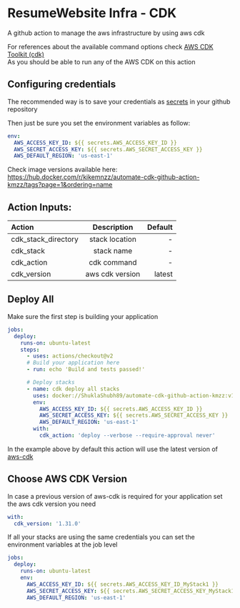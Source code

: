 # ResumeWebsite Infra - CDK
A github action to manage the aws infrastructure by using aws cdk

For references about the available command options check [AWS CDK Toolkit (cdk)](https://docs.aws.amazon.com/cdk/latest/guide/tools.html)   
As you should be able to run any of the AWS CDK on this action
## Configuring credentials
The recommended way is to save your credentials as [secrets](https://help.github.com/en/actions/configuring-and-managing-workflows/creating-and-storing-encrypted-secrets) in your github repository  

Then just be sure you set the environment variables as follow:

```yaml
env:
  AWS_ACCESS_KEY_ID: ${{ secrets.AWS_ACCESS_KEY_ID }}
  AWS_SECRET_ACCESS_KEY: ${{ secrets.AWS_SECRET_ACCESS_KEY }}
  AWS_DEFAULT_REGION: 'us-east-1'
```
Check image versions available here: https://hub.docker.com/r/kikemnzz/automate-cdk-github-action-kmzz/tags?page=1&ordering=name
## Action Inputs:

| Action      | Description | Default     |
| :---        |    :----:   |          ---: |
| cdk_stack_directory      | stack location |   - |
| cdk_stack      | stack name |   - |
| cdk_action      | cdk command | -|
| cdk_version      | aws cdk version |   latest |


## Deploy All
Make sure the first step is building your application
```yaml
jobs:
  deploy:
    runs-on: ubuntu-latest
    steps:
      - uses: actions/checkout@v2      
      # Build your application here
      - run: echo 'Build and tests passed!'

      # Deploy stacks
      - name: cdk deploy all stacks
        uses: docker://ShuklaShubh89/automate-cdk-github-action-kmzz:v1.0.0
        env:
          AWS_ACCESS_KEY_ID: ${{ secrets.AWS_ACCESS_KEY_ID }}
          AWS_SECRET_ACCESS_KEY: ${{ secrets.AWS_SECRET_ACCESS_KEY }}
          AWS_DEFAULT_REGION: 'us-east-1'
        with:
          cdk_action: 'deploy --verbose --require-approval never'
```
In the example above by default this action will use the latest version of [aws-cdk](https://www.npmjs.com/package/aws-cdk) 

## Choose AWS CDK Version
In case a previous version of aws-cdk is required for your application set the aws cdk version you need  
```yaml
with:
  cdk_version: '1.31.0'
```

If all your stacks are using the same credentials you can set the environment variables at the job level
```yaml
jobs:
  deploy:
    runs-on: ubuntu-latest
    env:
      AWS_ACCESS_KEY_ID: ${{ secrets.AWS_ACCESS_KEY_ID_MyStack1 }}
      AWS_SECRET_ACCESS_KEY: ${{ secrets.AWS_SECRET_ACCESS_KEY_MyStack1 }}
      AWS_DEFAULT_REGION: 'us-east-1'
```
